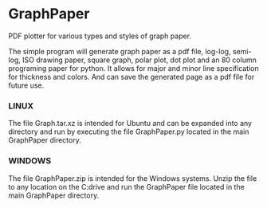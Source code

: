 # GraphPaper
PDF plotter for various types and styles of graph paper.

The simple program will generate graph paper as a pdf file, log-log, semi-log, ISO drawing paper,
square graph, polar plot, dot plot and an 80 column programing paper for python.  It allows for major
and minor line specification for thickness and colors.  And can save the generated page as a pdf file
for future use.

### LINUX ###
The file Graph.tar.xz is intended for Ubuntu and can be expanded into any directory and run by executing the file
GraphPaper.py located in the main GraphPaper directory.

### WINDOWS ###
The file GraphPaper.zip is intended for the Windows systems.  Unzip the file to any location on the C:drive 
and run the GraphPaper file located in the main GraphPaper directory.
